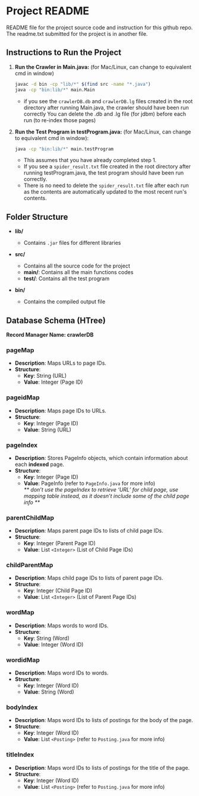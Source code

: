 # Project README

README file for the project source code and instruction for this github repo.<br>
The readme.txt submitted for the project is in another file.


## Instructions to Run the Project

1. **Run the Crawler in Main.java:** (for Mac/Linux, can change to equivalent cmd in window)
   ```sh
   javac -d bin -cp "lib/*" $(find src -name "*.java")
   java -cp "bin:lib/*" main.Main
   ```
   * if you see the `crawlerDB.db` and `crawlerDB.lg` files created in the root directory after running Main.java, the crawler should have been run correctly
   You can delete the .db and .lg file (for jdbm) before each run (to re-index those pages)
  
2. **Run the Test Program in testProgram.java:** (for Mac/Linux, can change to equivalent cmd in window):
   ```sh
   java -cp "bin:lib/*" main.testProgram
   ```
   * This assumes that you have already completed step 1.
   * If you see a `spider_result.txt` file created in the root directory after running testProgram.java, the test program should have been run correctly.
   * There is no need to delete the `spider_result.txt` file after each run as the contents are automatically updated to the most recent run's contents.



## Folder Structure

- **lib/** 
  - Contains `.jar` files for different libraries

- **src/** 
  - Contains all the source code for the project
  - **main/**: Contains all the main functions codes
  - **test/**: Contains all the test program

- **bin/**
  - Contains the compiled output file


## Database Schema (HTree)
**Record Manager Name: crawlerDB**

### pageMap

*   **Description**: Maps URLs to page IDs.
*   **Structure**:
    *   **Key**: String (URL)
    *   **Value**: Integer (Page ID)
        

### pageidMap

*   **Description**: Maps page IDs to URLs.
*   **Structure**:
    *   **Key**: Integer (Page ID)
    *   **Value**: String (URL)
        

### pageIndex

*   **Description**: Stores PageInfo objects, which contain information about each **indexed** page.
*   **Structure**:
    *   **Key**: Integer (Page ID)
    *   **Value**: PageInfo (refer to `PageInfo.java` for more info)<br>
_** don’t use the pageIndex to retrieve ‘URL’ for child page, use mapping table instead, as it doesn’t include some of the child page info **_

### parentChildMap

*   **Description**: Maps parent page IDs to lists of child page IDs.
*   **Structure**:
    *   **Key**: Integer (Parent Page ID)
    *   **Value**: List `<Integer>` (List of Child Page IDs)
    

### childParentMap
    
*   **Description**: Maps child page IDs to lists of parent page IDs.
*   **Structure**:
    *   **Key**: Integer (Child Page ID)
    *   **Value**: List `<Integer>` (List of Parent Page IDs)
    

### wordMap
    
*   **Description**: Maps words to word IDs.
*   **Structure**:
    *   **Key**: String (Word)
    *   **Value**: Integer (Word ID)

### wordidMap
    
*   **Description**: Maps word IDs to words.
*   **Structure**:
    *   **Key**: Integer (Word ID)
    *   **Value**: String (Word)
        

### bodyIndex

*   **Description**: Maps word IDs to lists of postings for the body of the page.
*   **Structure**:
    *   **Key**: Integer (Word ID)
    *   **Value**: List `<Posting>` (refer to `Posting.java` for more info)
        

### titleIndex

*   **Description**: Maps word IDs to lists of postings for the title of the page.
*   **Structure**:
    *   **Key**: Integer (Word ID)
    *   **Value**: List `<Posting>` (refer to `Posting.java` for more info)
